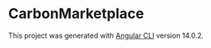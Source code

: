 # CarbonMarketplace

This project was generated with [Angular CLI](https://github.com/angular/angular-cli) version 14.0.2.


